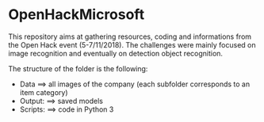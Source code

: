 # OpenHackMicrosoft

This repository aims at gathering resources, coding and informations from the Open Hack event (5-7/11/2018).
The challenges were mainly focused on image recognition and eventually on detection object recognition.

The structure of the folder is the following:
- Data ==> all images of the company (each subfolder corresponds to an item category)
- Output: ==> saved models
- Scripts: ==> code in Python 3
